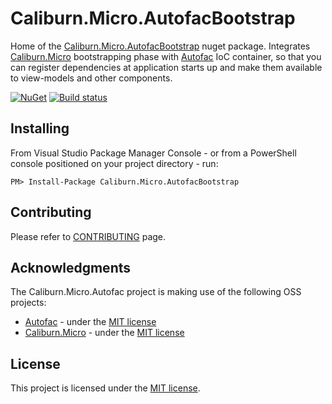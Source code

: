 # Caliburn.Micro.AutofacBootstrap

Home of the [Caliburn.Micro.AutofacBootstrap](http://nuget.org/packages/Caliburn.Micro.AutofacBootstrap) nuget package.
Integrates [Caliburn.Micro](https://github.com/Caliburn-Micro/Caliburn.Micro) bootstrapping phase with [Autofac](https://github.com/autofac/Autofac) IoC container,
so that you can register dependencies at application starts up and make them available to view-models and other components.

[![NuGet](http://img.shields.io/nuget/v/Caliburn.Micro.AutofacBootstrap.svg)](https://www.nuget.org/packages/Caliburn.Micro.AutofacBootstrap/)
[![Build status](https://ci.appveyor.com/api/projects/status/github/brendankowitz/Caliburn.Micro.Autofac?svg=true)](https://ci.appveyor.com/api/projects/status/github/brendankowitz/Caliburn.Micro.Autofac)

## Installing

From Visual Studio Package Manager Console - or from a PowerShell console positioned on your project directory - run:

```
PM> Install-Package Caliburn.Micro.AutofacBootstrap
```

## Contributing

Please refer to [CONTRIBUTING](./CONTRIBUTING.md) page.

## Acknowledgments

The Caliburn.Micro.Autofac project is making use of the following OSS projects:

* [Autofac](http://autofac.org/) - under the [MIT license](https://github.com/autofac/Autofac/blob/develop/LICENSE)
* [Caliburn.Micro](http://caliburnmicro.com/) - under the [MIT license](https://github.com/Caliburn-Micro/Caliburn.Micro/blob/master/License.txt)

## License

This project is licensed under the [MIT license](./License.txt).
